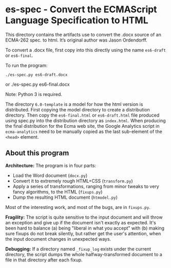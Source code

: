 # es-spec - Convert the ECMAScript Language Specification to HTML

This directory contains the artifacts use to convert the .docx source of an ECMA-262 spec. to html.  It’s original author was Jason Ordendorff.

To convert a .docx file, first copy into this directly using the name `es6-draft` or `es6-final`.  


To run the program:

    ./es-spec.py es6-draft.docx
or
    ./es-spec.py es6-final.docx

Note: Python 3 is required.

The directory `6.0-template` is a model for how the html version is distributed. First copying the model directory to create a distribution directory. Then copy the `es6-final.html` or `es6-draft.html` file produced using spec.py into the distribution directory as `index.html`.  When producing the final distribution for the Ecma web site, the Google Analytics script in `ecma-analytics` need to be manually copied as the last sub-element of the `<head>` element.


## About this program

**Architecture:** The program is in four parts:

  * Load the Word document (`docx.py`)
  * Convert it to extremely rough HTML+CSS (`transform.py`)
  * Apply a series of transformations, ranging from minor tweaks to
    very fancy algorithms, to the HTML (`fixups.py`)
  * Dump the resulting HTML document (`htmodel.py`)

Most of the interesting work, and most of the bugs, are in `fixups.py`.

**Fragility:** The script is quite sensitive to the input document and
will throw an exception and give up if the document isn't exactly as
expected.  It's been hard to balance (a) being "liberal in what you
accept" with (b) making sure fixups do not break silently, but rather
get the user's attention, when the input document changes in unexpected
ways.

**Debugging:** If a directory named `_fixup_log` exists under the
current directory, the script dumps the whole halfway-transformed
document to a file in that directory after each fixup.
